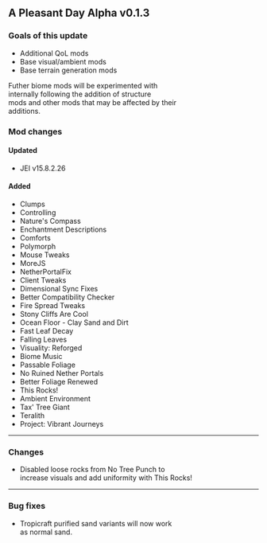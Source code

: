 ## A Pleasant Day Alpha v0.1.3

### Goals of this update

-   Additional QoL mods
-   Base visual/ambient mods
-   Base terrain generation mods

Futher biome mods will be experimented with\
internally following the addition of structure\
mods and other mods that may be affected by their\
additions. 

### Mod changes

#### Updated
-   JEI v15.8.2.26

#### Added
-   Clumps
-   Controlling
-   Nature's Compass
-   Enchantment Descriptions
-   Comforts
-   Polymorph
-   Mouse Tweaks
-   MoreJS
-   NetherPortalFix
-   Client Tweaks
-   Dimensional Sync Fixes
-   Better Compatibility Checker
-   Fire Spread Tweaks
-   Stony Cliffs Are Cool
-   Ocean Floor - Clay Sand and Dirt
-   Fast Leaf Decay
-   Falling Leaves
-   Visuality: Reforged
-   Biome Music
-   Passable Foliage
-   No Ruined Nether Portals
-   Better Foliage Renewed
-   This Rocks!
-   Ambient Environment
-   Tax' Tree Giant
-   Teralith
-   Project: Vibrant Journeys

---

### Changes

-   Disabled loose rocks from No Tree Punch to\
    increase visuals and add uniformity with This Rocks!

---

### Bug fixes

-   Tropicraft purified sand variants will now work\
    as normal sand. 



